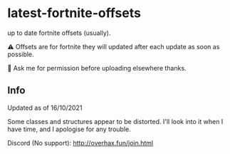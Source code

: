 # latest-fortnite-offsets

up to date fortnite offsets (usually). 

⚠️ Offsets are for fortnite they will updated after each update as soon as possible.

📝 Ask me for permission before uploading elsewhere thanks.

## Info
Updated as of 16/10/2021

Some classes and structures appear to be distorted. I'll look into it when I have time, and I apologise for any trouble.

Discord (No support): http://overhax.fun/join.html
